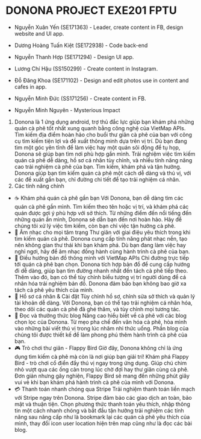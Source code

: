 # DONONA PROJECT EXE201 FPTU 

- Nguyễn Xuân Yến (SE171363) - Leader, create content in FB, design website and UI app.

- Dương Hoàng Tuấn Kiệt (SE172938) - Code back-end 

- Nguyễn Thanh Hợp (SE171294) - Design UI app.

- Lương Chí Hậu (SS150299) - Create content in Instagram.

- Đỗ Đăng Khoa (SE171102) - Design and edit photos use in content and cafes in app.

- Nguyễn Minh Đức (SS171256) - Create content in FB.

- Nguyễn Minh Nguyên - Mysterious Impact 

1. Donona là 1 ứng dụng android, trợ thủ đắc lực giúp bạn khám phá những quán cà phê tốt nhất xung quanh bằng công nghệ của VietMap APIs. Tìm kiếm địa điểm hoàn hảo cho buổi thư giãn cà phê của bạn với công cụ tìm kiếm tiện lợi và đề xuất thông minh dựa trên vị trí. Dù bạn đang tìm một góc yên tĩnh để làm việc hay một quán sôi động để tụ họp, Donona sẽ giúp bạn tìm nơi phù hợp gần mình. Trải nghiệm việc tìm kiếm quán cà phê dễ dàng, hồ sơ cá nhân tùy chỉnh, và nhiều tính năng nâng cao trải nghiệm cà phê của bạn.
Tìm kiếm, khám phá và tận hưởng. Donona giúp bạn tìm kiếm quán cà phê một cách dễ dàng và thú vị, với các đề xuất gần bạn, chỉ đường chi tiết để tạo trải nghiệm cá nhân.
2. Các tính năng chính
- ☕ Khám phá quán cà phê gần bạn
Với Donona, bạn dễ dàng tìm các quán cà phê gần mình. Tìm kiếm theo tên hoặc vị trí, và khám phá các quán được gợi ý phù hợp với sở thích. Từ những điểm đến nổi tiếng đến những quán ẩn mình, Donona sẽ dẫn bạn đến nơi hoàn hảo. Hãy để chúng tôi xử lý việc tìm kiếm, còn bạn chỉ việc tận hưởng cà phê.
- 🎵 Âm nhạc cho mọi tâm trạng
Thư giãn với giai điệu yêu thích trong khi tìm kiếm quán cà phê. Donona cung cấp tính năng phát nhạc nền, tạo nên không gian thư thái khi bạn khám phá. Dù bạn đang làm việc hay nghỉ ngơi, hãy để âm nhạc đồng hành cùng hành trình cà phê của bạn.
- 📍 Điều hướng bản đồ thông minh với VietMap APIs
Chỉ đường trực tiếp tới quán cà phê bạn chọn. Donona tích hợp bản đồ để cung cấp hướng đi dễ dàng, giúp bạn tìm đường nhanh nhất đến tách cà phê tiếp theo. Thêm vào đó, bạn có thể tùy chỉnh biểu tượng vị trí người dùng để cá nhân hóa trải nghiệm bản đồ. Donona đảm bảo bạn không bao giờ xa tách cà phê yêu thích của mình.
- 👤 Hồ sơ cá nhân & Cài đặt
Tùy chỉnh hồ sơ, chỉnh sửa sở thích và quản lý tài khoản dễ dàng. Với Donona, bạn có thể tạo trải nghiệm cá nhân hóa, theo dõi các quán cà phê đã ghé thăm, và tùy chỉnh mọi tương tác.
- 📝 Đọc và thưởng thức blog 
Nâng cao hiểu biết về cà phê với các blog chọn lọc của Donona. Từ mẹo pha chế đến văn hóa cà phê, hòa mình vào những bài viết thú vị trong lúc nhâm nhi thức uống. Phần blog của chúng tôi được thiết kế để làm phong phú thêm hành trình cà phê của bạn.
- 🎮 Trò chơi thư giãn - Flappy Bird Giờ đây, Donona không chỉ là ứng dụng tìm kiếm cà phê mà còn là nơi giúp bạn giải trí! Khám phá Flappy Bird - trò chơi cổ điển đầy thú vị ngay trong ứng dụng. Giúp chú chim nhỏ vượt qua các ống cản trong lúc chờ đợi hay thư giãn cùng cà phê. Đơn giản nhưng gây nghiện, Flappy Bird sẽ mang đến những phút giây vui vẻ khi bạn khám phá hành trình cà phê của mình với Donona.
- 💳 Thanh toán nhanh chóng qua Stripe 
Trải nghiệm thanh toán liền mạch với Stripe ngay trên Donona. Stripe đảm bảo các giao dịch an toàn, bảo mật và thuận tiện. Chọn phương thức thanh toán yêu thích, nhập thông tin một cách nhanh chóng và bắt đầu tận hưởng trải nghiệm các tính năng sau nâng cấp như là bookmark lại các quán cà phê yêu thích của mình, thay đổi icon user location hiện trên map cũng như là đọc các bài blog.

